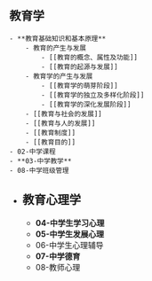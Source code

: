 ## 教育学
	- **教育基础知识和基本原理**
		- 教育的产生与发展
			- [[教育的概念、属性及功能]]
			- [[教育的起源与发展]]
		- 教育学的产生与发展
			- [[教育学的萌芽阶段]]
			- [[教育学的独立及多样化阶段]]
			- [[教育学的深化发展阶段]]
		- [[教育与社会的发展]]
		- [[教育与人的发展]]
		- [[教育制度]]
		- [[教育目的]]
	- 02-中学课程
	- **03-中学教学**
	- 08-中学班级管理
- ## 教育心理学
	- **04-中学生学习心理**
	- **05-中学生发展心理**
	- 06-中学生心理辅导
	- **07-中学德育**
	- 08-教师心理
